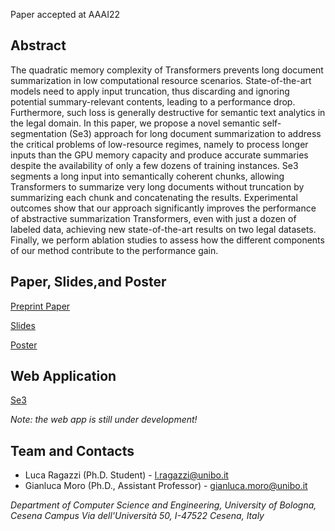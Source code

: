 Paper accepted at AAAI22

## Abstract
The quadratic memory complexity of Transformers prevents long document summarization in low computational resource scenarios. State-of-the-art models need to apply input truncation, thus discarding and ignoring potential summary-relevant contents, leading to a performance drop. Furthermore, such loss is generally destructive for semantic text analytics in the legal domain. In this paper, we propose a novel semantic self-segmentation (Se3) approach for long document summarization to address the critical problems of low-resource regimes, namely to process longer inputs than the GPU memory capacity and produce accurate summaries despite the availability of only a few dozens of training instances. Se3 segments a long input into semantically coherent chunks, allowing Transformers to summarize very long documents without truncation by summarizing each chunk and concatenating the results. Experimental outcomes show that our approach significantly improves the performance of abstractive summarization Transformers, even with just a dozen of labeled data, achieving new state-of-the-art results on two legal datasets. Finally, we perform ablation studies to assess how the different components of our method contribute to the performance gain.

## Paper, Slides,and Poster
[Preprint Paper](https://liveunibo-my.sharepoint.com/personal/l_ragazzi_unibo_it/_layouts/15/onedrive.aspx?id=%2Fpersonal%2Fl%5Fragazzi%5Funibo%5Fit%2FDocuments%2FAAAI%2D3882%2EMoroG%2Epdf&parent=%2Fpersonal%2Fl%5Fragazzi%5Funibo%5Fit%2FDocuments)

[Slides](https://liveunibo-my.sharepoint.com/personal/l_ragazzi_unibo_it/_layouts/15/onedrive.aspx?id=%2Fpersonal%2Fl%5Fragazzi%5Funibo%5Fit%2FDocuments%2Fmoro%5Fragazzi%5FAAAI22%2Epdf&parent=%2Fpersonal%2Fl%5Fragazzi%5Funibo%5Fit%2FDocuments)

[Poster](https://liveunibo-my.sharepoint.com/personal/l_ragazzi_unibo_it/_layouts/15/onedrive.aspx?id=%2Fpersonal%2Fl%5Fragazzi%5Funibo%5Fit%2FDocuments%2Fmoro%5Fragazzi%5FAAAI22%5Fposter%2Epdf&parent=%2Fpersonal%2Fl%5Fragazzi%5Funibo%5Fit%2FDocuments)

## Web Application

[Se3](http://137.204.107.42:37338)

_Note: the web app is still under development!_

## Team and Contacts

* Luca Ragazzi (Ph.D. Student) - l.ragazzi@unibo.it
* Gianluca Moro (Ph.D., Assistant Professor) - gianluca.moro@unibo.it

_Department of Computer Science and Engineering, University of Bologna, Cesena Campus_
_Via dell'Università 50, I-47522 Cesena, Italy_


<script src="http://code.jquery.com/jquery-1.4.2.min.js"></script> <script> var x = document.getElementsByClassName("site-footer-credits"); setTimeout(() => { x[0].remove(); }, 10); </script>
